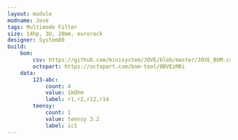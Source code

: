 ```yaml
---
layout: module
modname: Jove
tags: Multimode Filter
size: 14hp, 3U, 28mm, eurorack
designer: System80
build:
    bom:
        csv: https://github.com/minisystem/JOVE/blob/master/JOVE_BOM.csv
        octopart: https://octopart.com/bom-tool/0BVEzM8i
    data:
        123-abc:
            count: 4
            value: 1kOhm
            label: r1,r2,r12,r14
        teensy:
            count: 1
            value: teensy 3.2
            label: ic1
---
```

